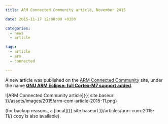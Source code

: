 ```yaml
---
title: ARM Connected Community article, November 2015

date: 2015-11-17 12:00:00 +0300

categories:
  - news
  - article

tags:
  - article
  - arm
  - connected

---
```


A new article was published on the [ARM Connected Community](http://community.arm.com) site, under the name **[GNU ARM Eclipse: full Cortex-M7 support added](https://community.arm.com/groups/tools/blog/2015/11/17/gnu-arm-eclipse-full-cortex-m7-support-added)**.

![ARM Connected Community article]({{ site.baseurl }}/assets/images/2015/arm-com-article-2015-11.png)

(for backup reasons, a [local]({{ site.baseurl }}/articles/arm-com-2015-11/) copy is also available).
